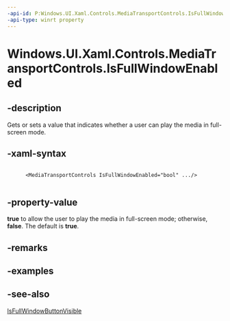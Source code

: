 ```yaml
---
-api-id: P:Windows.UI.Xaml.Controls.MediaTransportControls.IsFullWindowEnabled
-api-type: winrt property
---
```


<!-- Property syntax
public bool IsFullWindowEnabled { get;  set; }
-->

# Windows.UI.Xaml.Controls.MediaTransportControls.IsFullWindowEnabled

## -description
Gets or sets a value that indicates whether a user can play the media in full-screen mode.


## -xaml-syntax
```xaml

      <MediaTransportControls IsFullWindowEnabled="bool" .../>
    
```


## -property-value
**true** to allow the user to play the media in full-screen mode; otherwise, **false**. The default is **true**.

## -remarks

## -examples

## -see-also
[IsFullWindowButtonVisible](mediatransportcontrols_isfullwindowbuttonvisible.md)
